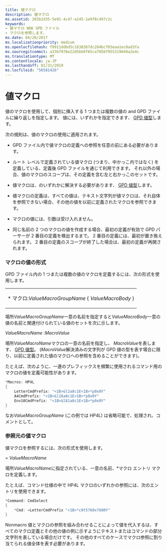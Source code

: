 ```yaml
---
title: 値マクロ
description: 値マクロ
ms.assetid: 265b2d35-5e91-4c47-a145-1e9f8c497c2c
keywords:
- 値マクロ WDK GPD ファイル
- マクロを参照します。
ms.date: 04/20/2017
ms.localizationpriority: medium
ms.openlocfilehash: f9911ddbd5c1638367dc204bcf03eaa1ec0ad3fa
ms.sourcegitcommit: a33b7978e22d5bb9f65ca7056f955319049a2e4c
ms.translationtype: MT
ms.contentlocale: ja-JP
ms.lasthandoff: 01/31/2019
ms.locfileid: "56581426"
---
```

# <a name="value-macros"></a>値マクロ





値のマクロを使用して、個別に挿入する 1 つまたは複数の値の and GPD ファイルに繰り返しを指定します。 値には、いずれかを指定できます、 [GPD 値型](gpd-value-types.md)します。

次の規則は、値のマクロの使用に適用されます。

-   GPD ファイル内で値マクロの定義への参照を任意の前にある必要があります。

-   ルート レベルで定義されている値マクロ (つまり、中かっこ内ではなく) を定義している、定義後 GPD ファイルを通じて利用できます。 それ以外の場合、値のマクロのスコープは、その定義を含む左と右かっこのセットです。

-   値マクロは、のいずれかに解決する必要があります、 [GPD 値型](gpd-value-types.md)します。

-   値マクロの定義は、すべての値は、テキスト文字列が値マクロは、それ自体を参照できない場合、その他の値を以前に定義されたマクロを参照できます。

-   マクロの値には、引数は受け入れません。

-   同じ名前の 2 つのマクロの値を作成する場合、最初の定義が有効で GPD パーサーが 2 番目の定義を検出するまで。 2 番目の定義には、最初が置き換えられます。 2 番目の定義のスコープが終了した場合は、最初の定義が再開されます。

### <a name="value-macro-format"></a>マクロの値の形式

GPD ファイル内の 1 つまたは複数の値のマクロを定義するには、次の形式を使用します。

<table>
<colgroup>
<col width="100%" />
</colgroup>
<tbody>
<tr class="odd">
<td><p>* マクロ:<em>ValueMacroGroupName</em> { <em>ValueMacroBody</em> }</p></td>
</tr>
</tbody>
</table>

 

場所*ValueMacroGroupName*一意の名前を指定すると*ValueMacroBody*一意の値の名前と関連付けられている値のセットを次に示します。

*ValueMacroName* :*MacroValue*

場所*ValueMacroName*マクロの一意の名前を指定し、 *MacroValue*を表します、 [GPD 値型](gpd-value-types.md)。 (*MacroValue*解決済みの文字列が GPD 値の型を表す場合に限り、以前に定義された値のマクロへの参照を含めることができます)。

たとえば、次のように、一連のプレフィックスを頻繁に使用されるコマンド用のマクロの値を定義可能性があります。

```cpp
*Macros: HP4L
{
    LetterCmdPrefix: "<1B>&l2a8c1E<1B>*p0x0Y"
    A4CmdPrefix: "<1B>&l26a8c1E<1B>*p0x0Y"
    Env10CmdPrefix: "<1B>&l81a8c1E<1B>*p0x0Y"
}
```

なお*ValueMacroGroupName* (この例では HP4L) は省略可能で、処理され、コメントとして。

### <a name="referencing-value-macros"></a>参照元の値マクロ

値マクロを参照するには、次の形式を使用します。

= *ValueMacroName*

場所*ValueMacroName*に指定されている、一意の名前、\*マクロ エントリ マクロを定義します。

たとえば、コマンド仕様の中で HP4L マクロのいずれかの参照には、次のエントリを使用できます。

```cpp
*Command: CmdSelect
{
    *Cmd: =LetterCmdPrefix "<1B>*c0t5760x7680Y"
}
```

Nonmacro 値とマクロの参照を組み合わせることによって値を代入するは、すべてのマクロ定義とその他の値の例に示すようにテキストまたはコマンドの部分文字列を表している場合だけです。 その他のすべてのケースでマクロ参照に割り当てられる値全体を表す必要があります。

 

 




